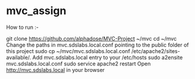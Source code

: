 # mvc_assign

How to run :-

git clone https://github.com/alphadose/MVC-Project ~/mvc
cd ~/mvc
Change the paths in mvc.sdslabs.local.conf pointing to the public folder of this project
sudo cp ~/mvc/mvc.sdslabs.local.conf /etc/apache2/sites-available/.
Add mvc.sdslabs.local entry to your /etc/hosts
sudo a2ensite mvc.sdslabs.local.conf
sudo service apache2 restart
Open http://mvc.sdslabs.local in your browser
